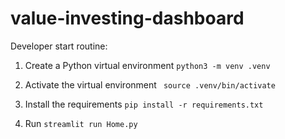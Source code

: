 # value-investing-dashboard

Developer start routine:

1. Create a Python virtual environment
  `python3 -m venv .venv`

2. Activate the virtual environment
  ` source .venv/bin/activate`

3. Install the requirements
   `pip install -r requirements.txt`

4. Run
   `streamlit run Home.py`
